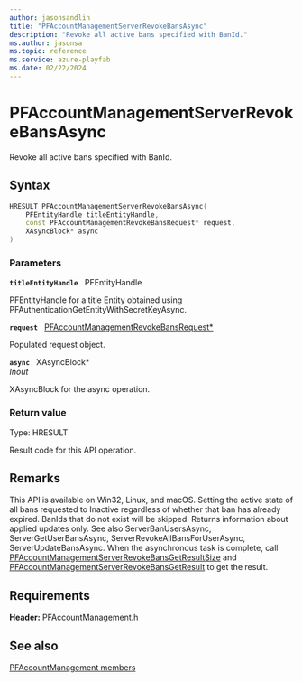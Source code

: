 ```yaml
---
author: jasonsandlin
title: "PFAccountManagementServerRevokeBansAsync"
description: "Revoke all active bans specified with BanId."
ms.author: jasonsa
ms.topic: reference
ms.service: azure-playfab
ms.date: 02/22/2024
---
```


# PFAccountManagementServerRevokeBansAsync  

Revoke all active bans specified with BanId.  

## Syntax  
  
```cpp
HRESULT PFAccountManagementServerRevokeBansAsync(  
    PFEntityHandle titleEntityHandle,  
    const PFAccountManagementRevokeBansRequest* request,  
    XAsyncBlock* async  
)  
```  
  
### Parameters  
  
**`titleEntityHandle`** &nbsp; PFEntityHandle  
  
PFEntityHandle for a title Entity obtained using PFAuthenticationGetEntityWithSecretKeyAsync.  
  
**`request`** &nbsp; [PFAccountManagementRevokeBansRequest*](../../pfaccountmanagementtypes/structs/pfaccountmanagementrevokebansrequest.md)  
  
Populated request object.  
  
**`async`** &nbsp; XAsyncBlock*  
*_Inout_*  
  
XAsyncBlock for the async operation.  
  
  
### Return value
Type: HRESULT
  
Result code for this API operation.
  
## Remarks  
  
This API is available on Win32, Linux, and macOS. Setting the active state of all bans requested to Inactive regardless of whether that ban has already expired. BanIds that do not exist will be skipped. Returns information about applied updates only. See also ServerBanUsersAsync, ServerGetUserBansAsync, ServerRevokeAllBansForUserAsync, ServerUpdateBansAsync. When the asynchronous task is complete, call [PFAccountManagementServerRevokeBansGetResultSize](pfaccountmanagementserverrevokebansgetresultsize.md) and [PFAccountManagementServerRevokeBansGetResult](pfaccountmanagementserverrevokebansgetresult.md) to get the result.
  
## Requirements  
  
**Header:** PFAccountManagement.h
  
## See also  
[PFAccountManagement members](../pfaccountmanagement_members.md)  

  
  
